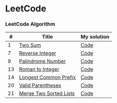 LeetCode
========

### LeetCode Algorithm

| # | Title | My solution |
|---| ----- | -------- |
|1|[Two Sum](https://leetcode.com/problems/two-sum/)|[Code](https://github.com/l3ouu4n9/ruby_practice/blob/main/Leetcode_algorithms/1.%20Two%20Sum.rb)|
|7|[Reverse Integer](https://leetcode.com/problems/reverse-integer/)|[Code](https://github.com/l3ouu4n9/ruby_practice/blob/main/Leetcode_algorithms/7.%20Reverse%20Integer.rb)|
|9|[Palindrome Number](https://leetcode.com/problems/palindrome-number/)|[Code](https://github.com/l3ouu4n9/ruby_practice/blob/main/Leetcode_algorithms/9.%20Palindrome%20Number.rb)|
|13|[Roman to Integer](https://leetcode.com/problems/roman-to-integer/)|[Code](https://github.com/l3ouu4n9/ruby_practice/blob/main/Leetcode_algorithms/13.%20Roman%20to%20Integer.rb)|
|14|[Longest Common Prefix](https://leetcode.com/problems/longest-common-prefix/)|[Code](https://github.com/l3ouu4n9/ruby_practice/blob/main/Leetcode_algorithms/14.%20Longest%20Common%20Prefix.rb)|
|20|[Valid Parentheses](https://leetcode.com/problems/valid-parentheses/)|[Code](https://github.com/l3ouu4n9/ruby_practice/blob/main/Leetcode_algorithms/20.%20Valid%20Parentheses.rb)|
|21|[Merge Two Sorted Lists](https://leetcode.com/problems/merge-two-sorted-lists/)|[Code](https://github.com/l3ouu4n9/ruby_practice/blob/main/Leetcode_algorithms/21.%20Merge%20Two%20Sorted%20Lists.rb)|

